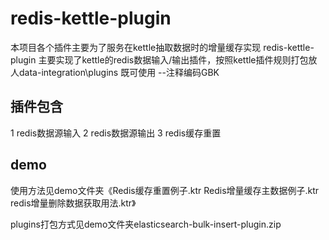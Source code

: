# redis-kettle-plugin 
本项目各个插件主要为了服务在kettle抽取数据时的增量缓存实现
redis-kettle-plugin 主要实现了kettle的redis数据输入/输出插件，按照kettle插件规则打包放人data-integration\plugins 既可使用
--注释编码GBK
## 插件包含
1 redis数据源输入
2 redis数据源输出
3 redis缓存重置
## demo
使用方法见demo文件夹《Redis缓存重置例子.ktr Redis增量缓存主数据例子.ktr redis增量删除数据获取用法.ktr》

plugins打包方式见demo文件夹elasticsearch-bulk-insert-plugin.zip
